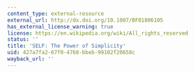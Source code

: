 ```yaml
---
content_type: external-resource
external_url: http://dx.doi.org/10.1007/BF01806105
has_external_license_warning: true
license: https://en.wikipedia.org/wiki/All_rights_reserved
status: ''
title: 'SELF: The Power of Simplicity'
uid: 427a7fa2-67f0-4768-bbeb-99102f20658c
wayback_url: ''
---
```

